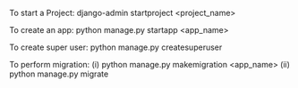 To start a Project: django-admin startproject <project_name>

To create an app: python manage.py startapp <app_name>

To create super user: python manage.py createsuperuser

To perform migration:
(i) python manage.py makemigration <app_name>
(ii) python manage.py migrate

